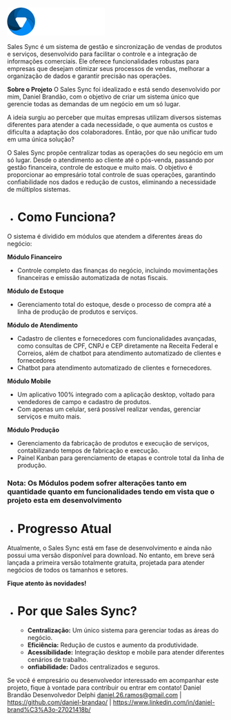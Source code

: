 ![Logo do Sales Sync](./logo.png)

Sales Sync é um sistema de gestão e sincronização de vendas de produtos e serviços, desenvolvido para facilitar o controle e a integração de informações comerciais. Ele oferece funcionalidades robustas para empresas que desejam otimizar seus processos de vendas, melhorar a organização de dados e garantir precisão nas operações.

**Sobre o Projeto**
O Sales Sync foi idealizado e está sendo desenvolvido por mim, Daniel Brandão, com o objetivo de criar um sistema único que gerencie todas as demandas de um negócio em um só lugar.

A ideia surgiu ao perceber que muitas empresas utilizam diversos sistemas diferentes para atender a cada necessidade, o que aumenta os custos e dificulta a adaptação dos colaboradores. Então, por que não unificar tudo em uma única solução?

O Sales Sync propõe centralizar todas as operações do seu negócio em um só lugar. Desde o atendimento ao cliente até o pós-venda, passando por gestão financeira, controle de estoque e muito mais. O objetivo é proporcionar ao empresário total controle de suas operações, garantindo confiabilidade nos dados e redução de custos, eliminando a necessidade de múltiplos sistemas.


- # **Como Funciona?**
O sistema é dividido em módulos que atendem a diferentes áreas do negócio:

**Módulo Financeiro**
 - Controle completo das finanças do negócio, incluindo movimentações financeiras e emissão automatizada de notas fiscais.

**Módulo de Estoque**
- Gerenciamento total do estoque, desde o processo de compra até a linha de produção de produtos e serviços.
  
**Módulo de Atendimento**
- Cadastro de clientes e fornecedores com funcionalidades avançadas, como consultas de CPF, CNPJ e CEP diretamente na Receita Federal e Correios, além de chatbot para atendimento automatizado de clientes e fornecedores
- Chatbot para atendimento automatizado de clientes e fornecedores.
  
**Módulo Mobile**
- Um aplicativo 100% integrado com a aplicação desktop, voltado para vendedores de campo e cadastro de produtos.
- Com apenas um celular, será possível realizar vendas, gerenciar serviços e muito mais.
  
**Módulo Produção**
- Gerenciamento da fabricação de produtos e execução de serviços, contabilizando tempos de fabricação e execução.
- Painel Kanban para gerenciamento de etapas e controle total da linha de produção.

### **Nota:** Os Módulos podem sofrer alterações tanto em quantidade quanto em funcionalidades tendo em vista que o projeto esta em desenvolvimento

- # **Progresso Atual**
Atualmente, o Sales Sync está em fase de desenvolvimento e ainda não possui uma versão disponível para download. No entanto, em breve será lançada a primeira versão totalmente gratuita, projetada para atender negócios de todos os tamanhos e setores.

**Fique atento às novidades!**

- # **Por que Sales Sync?**
  - **Centralização:** Um único sistema para gerenciar todas as áreas do negócio.
  - **Eficiência:** Redução de custos e aumento da produtividade.
  - **Acessibilidade:** Integração desktop e mobile para atender diferentes cenários de trabalho.
  - **onfiabilidade:** Dados centralizados e seguros.

Se você é empresário ou desenvolvedor interessado em acompanhar este projeto, fique à vontade para contribuir ou entrar em contato!
Daniel Brandão
Desenvolvedor Delphi
daniel.26.ramos@gmail.com | https://github.com/daniel-brandao/ | https://www.linkedin.com/in/daniel-brand%C3%A3o-27021418b/







